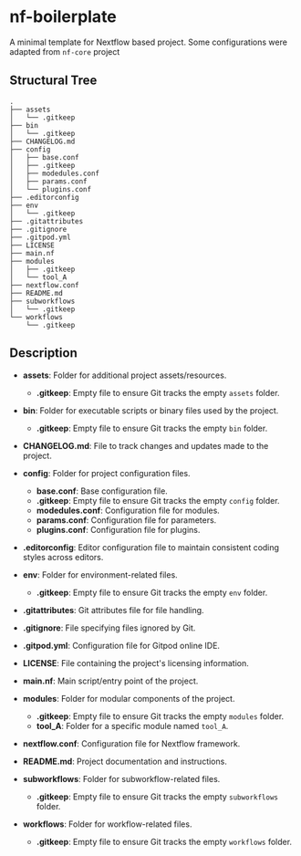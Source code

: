 # nf-boilerplate
A minimal template for Nextflow based project.
Some configurations were adapted from `nf-core` project
## Structural Tree

```
.
├── assets
│   └── .gitkeep
├── bin
│   └── .gitkeep
├── CHANGELOG.md
├── config
│   ├── base.conf
│   ├── .gitkeep
│   ├── modedules.conf
│   ├── params.conf
│   └── plugins.conf
├── .editorconfig
├── env
│   └── .gitkeep
├── .gitattributes
├── .gitignore
├── .gitpod.yml
├── LICENSE
├── main.nf
├── modules
│   ├── .gitkeep
│   └── tool_A
├── nextflow.conf
├── README.md
├── subworkflows
│   └── .gitkeep
└── workflows
    └── .gitkeep
```
## Description

- **assets**: Folder for additional project assets/resources.
    - **.gitkeep**: Empty file to ensure Git tracks the empty `assets` folder.

- **bin**: Folder for executable scripts or binary files used by the project.
    - **.gitkeep**: Empty file to ensure Git tracks the empty `bin` folder.

- **CHANGELOG.md**: File to track changes and updates made to the project.

- **config**: Folder for project configuration files.
    - **base.conf**: Base configuration file.
    - **.gitkeep**: Empty file to ensure Git tracks the empty `config` folder.
    - **modedules.conf**: Configuration file for modules.
    - **params.conf**: Configuration file for parameters.
    - **plugins.conf**: Configuration file for plugins.

- **.editorconfig**: Editor configuration file to maintain consistent coding styles across editors.

- **env**: Folder for environment-related files.
    - **.gitkeep**: Empty file to ensure Git tracks the empty `env` folder.

- **.gitattributes**: Git attributes file for file handling.

- **.gitignore**: File specifying files ignored by Git.

- **.gitpod.yml**: Configuration file for Gitpod online IDE.

- **LICENSE**: File containing the project's licensing information.

- **main.nf**: Main script/entry point of the project.

- **modules**: Folder for modular components of the project.
    - **.gitkeep**: Empty file to ensure Git tracks the empty `modules` folder.
    - **tool_A**: Folder for a specific module named `tool_A`.

- **nextflow.conf**: Configuration file for Nextflow framework.

- **README.md**: Project documentation and instructions.

- **subworkflows**: Folder for subworkflow-related files.
    - **.gitkeep**: Empty file to ensure Git tracks the empty `subworkflows` folder.

- **workflows**: Folder for workflow-related files.
    - **.gitkeep**: Empty file to ensure Git tracks the empty `workflows` folder.
